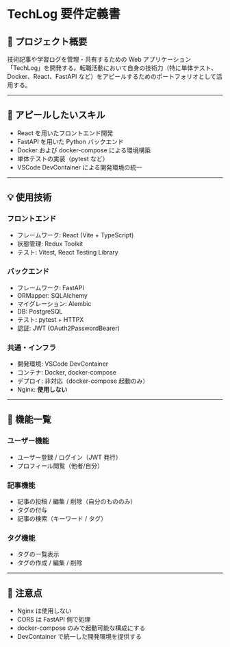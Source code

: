 # TechLog 要件定義書

## 📝 プロジェクト概要

技術記事や学習ログを管理・共有するための Web アプリケーション「TechLog」を開発する。転職活動において自身の技術力（特に単体テスト、Docker、React、FastAPI など）をアピールするためのポートフォリオとして活用する。

---

## 🎯 アピールしたいスキル

- React を用いたフロントエンド開発
- FastAPI を用いた Python バックエンド
- Docker および docker-compose による環境構築
- 単体テストの実装（pytest など）
- VSCode DevContainer による開発環境の統一

---

## 💡 使用技術

### フロントエンド

- フレームワーク: React (Vite + TypeScript)
- 状態管理: Redux Toolkit
- テスト: Vitest, React Testing Library

### バックエンド

- フレームワーク: FastAPI
- ORMapper: SQLAlchemy
- マイグレーション: Alembic
- DB: PostgreSQL
- テスト: pytest + HTTPX
- 認証: JWT (OAuth2PasswordBearer)

### 共通・インフラ

- 開発環境: VSCode DevContainer
- コンテナ: Docker, docker-compose
- デプロイ: 非対応（docker-compose 起動のみ）
- Nginx: **使用しない**

---

## 🧩 機能一覧

### ユーザー機能

- ユーザー登録 / ログイン（JWT 発行）
- プロフィール閲覧（他者/自分）

### 記事機能

- 記事の投稿 / 編集 / 削除（自分のもののみ）
- タグの付与
- 記事の検索（キーワード / タグ）

### タグ機能

- タグの一覧表示
- タグの作成 / 編集 / 削除

---

## 📌 注意点

- Nginx は使用しない
- CORS は FastAPI 側で処理
- docker-compose のみで起動可能な構成にする
- DevContainer で統一した開発環境を提供する
